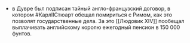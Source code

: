 * в Дувре был подписан тайный англо-французский договор, в котором #КарлIIСтюарт  обещал помириться с Римом, как это позволят государственные дела. За это [[Людовик XIV]] пообещал выплачивать английскому королю ежегодный пенсион в 150 000 фунтов.